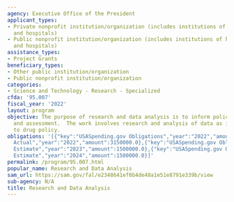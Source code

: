 ```yaml
---
agency: Executive Office of the President
applicant_types:
- Private nonprofit institution/organization (includes institutions of higher education
  and hospitals)
- Public nonprofit institution/organization (includes institutions of higher education
  and hospitals)
assistance_types:
- Project Grants
beneficiary_types:
- Other public institution/organization
- Public nonprofit institution/organization
categories:
- Science and Technology - Research - Specialized
cfda: '95.007'
fiscal_year: '2022'
layout: program
objective: The purpose of research and data analysis is to inform policy formulation
  and assessment.  The work involves research and analysis of data as it pertains
  to drug policy.
obligations: '[{"key":"USASpending.gov Obligations","year":"2022","amount":-74148.04},{"key":"SAM.gov
  Actual","year":"2022","amount":3150000.0},{"key":"USASpending.gov Obligations","year":"2023","amount":0.0},{"key":"SAM.gov
  Estimate","year":"2023","amount":1500000.0},{"key":"USASpending.gov Obligations","year":"2024","amount":0.0},{"key":"SAM.gov
  Estimate","year":"2024","amount":1500000.0}]'
permalink: /program/95.007.html
popular_name: Research and Data Analysis
sam_url: https://sam.gov/fal/e2348641ef0b4de48a1e51e8791e339b/view
sub-agency: N/A
title: Research and Data Analysis
---
```

